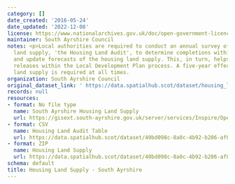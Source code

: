 ```yaml
---
category: []
date_created: '2016-05-24'
date_updated: '2022-12-08'
license: https://www.nationalarchives.gov.uk/doc/open-government-licence/version/3/
maintainer: South Ayrshire Council
notes: <p>Local authorities are required to conduct an annual survey of the housing
  land supply, 'the Housing Land Audit', to determine completions within the timeframe
  and update forecasts of the housing land supply. This, in turn, helps inform land
  releases within the Local Development Plan process. A five-year effective housing
  land supply is required at all times.                                                                                                                                                                                                                                                                                                                                                                                                                                                                                                                                                                                                                                                                                                                                                                                                                                                                                                                                                                                                                                                                                                                                                                                                                                                                                                                                                                                                                                                                                                                                                                                                                                                                                                               </p>
organization: South Ayrshire Council
original_dataset_link: ' https://data.spatialhub.scot/dataset/housing_land_supply-sa'
records: null
resources:
- format: No file type
  name: South Ayrshire Housing Land Supply
  url: https://gisext.south-ayrshire.gov.uk/server/services/Inspire/OpenData/MapServer/WFSServer?request=GetCapabilities&service=WFS
- format: CSV
  name: Housing Land Audit Table
  url: https://data.spatialhub.scot/dataset/40bd098c-8a0c-4b92-b206-af0d17d42ac5/resource/55a43938-017a-4306-8e90-55fbb5bd3537/download/sa_hla_table.csv
- format: ZIP
  name: Housing Land Supply
  url: https://data.spatialhub.scot/dataset/40bd098c-8a0c-4b92-b206-af0d17d42ac5/resource/e007a935-f0bc-4f59-8c8e-5d4b03d3b2c8/download/housing_land_supply.zip
schema: default
title: Housing Land Supply - South Ayrshire
---
```

